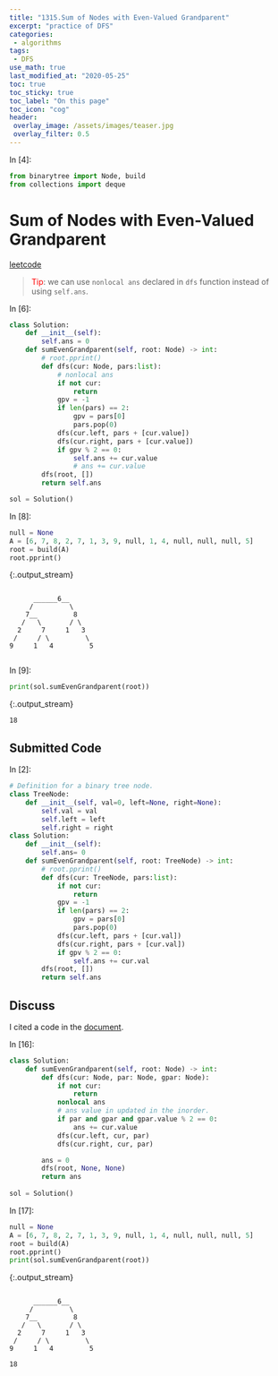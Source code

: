 ```yaml
---
title: "1315.Sum of Nodes with Even-Valued Grandparent"
excerpt: "practice of DFS"
categories:
 - algorithms
tags:
 - DFS
use_math: true
last_modified_at: "2020-05-25"
toc: true
toc_sticky: true
toc_label: "On this page"
toc_icon: "cog"
header:
 overlay_image: /assets/images/teaser.jpg
 overlay_filter: 0.5
---
```


<div class="prompt input_prompt">
In&nbsp;[4]:
</div>

<div class="input_area" markdown="1">

```python
from binarytree import Node, build
from collections import deque
```

</div>

# Sum of Nodes with Even-Valued Grandparent

[leetcode](https://leetcode.com/problems/sum-of-nodes-with-even-valued-grandparent/)

> <span style="color:red">Tip</span>: we can use `nonlocal ans` declared in `dfs` function instead of using `self.ans`. <br>


<div class="prompt input_prompt">
In&nbsp;[6]:
</div>

<div class="input_area" markdown="1">

```python
class Solution:
    def __init__(self):
        self.ans = 0
    def sumEvenGrandparent(self, root: Node) -> int:
        # root.pprint()
        def dfs(cur: Node, pars:list):
            # nonlocal ans
            if not cur:
                return
            gpv = -1
            if len(pars) == 2:
                gpv = pars[0]
                pars.pop(0)
            dfs(cur.left, pars + [cur.value])
            dfs(cur.right, pars + [cur.value])
            if gpv % 2 == 0:
                self.ans += cur.value
                # ans += cur.value
        dfs(root, [])
        return self.ans

sol = Solution()
```

</div>

<div class="prompt input_prompt">
In&nbsp;[8]:
</div>

<div class="input_area" markdown="1">

```python
null = None
A = [6, 7, 8, 2, 7, 1, 3, 9, null, 1, 4, null, null, null, 5]
root = build(A)
root.pprint()
```

</div>

{:.output_stream}

```

      ______6__
     /         \
    7__         8
   /   \       / \
  2     7     1   3
 /     / \         \
9     1   4         5


```

<div class="prompt input_prompt">
In&nbsp;[9]:
</div>

<div class="input_area" markdown="1">

```python
print(sol.sumEvenGrandparent(root))
```

</div>

{:.output_stream}

```
18

```

## Submitted Code

<div class="prompt input_prompt">
In&nbsp;[2]:
</div>

<div class="input_area" markdown="1">

```python
# Definition for a binary tree node.
class TreeNode:
    def __init__(self, val=0, left=None, right=None):
        self.val = val
        self.left = left
        self.right = right
class Solution:
    def __init__(self):
        self.ans= 0
    def sumEvenGrandparent(self, root: TreeNode) -> int:
        # root.pprint()
        def dfs(cur: TreeNode, pars:list):
            if not cur:
                return
            gpv = -1
            if len(pars) == 2:
                gpv = pars[0]
                pars.pop(0)
            dfs(cur.left, pars + [cur.val])
            dfs(cur.right, pars + [cur.val])
            if gpv % 2 == 0:
                self.ans += cur.val
        dfs(root, [])
        return self.ans
```

</div>

## Discuss

I cited a code in the [document](https://leetcode.com/problems/sum-of-nodes-with-even-valued-grandparent/discuss/480981/Simple-Python-3-DFS-solution-beats-99.38).

<div class="prompt input_prompt">
In&nbsp;[16]:
</div>

<div class="input_area" markdown="1">

```python
class Solution:
    def sumEvenGrandparent(self, root: Node) -> int:
        def dfs(cur: Node, par: Node, gpar: Node):
            if not cur:
                return
            nonlocal ans
            # ans value in updated in the inorder.
            if par and gpar and gpar.value % 2 == 0:  
                ans += cur.value
            dfs(cur.left, cur, par)
            dfs(cur.right, cur, par)

        ans = 0
        dfs(root, None, None)
        return ans
    
sol = Solution()
```

</div>

<div class="prompt input_prompt">
In&nbsp;[17]:
</div>

<div class="input_area" markdown="1">

```python
null = None
A = [6, 7, 8, 2, 7, 1, 3, 9, null, 1, 4, null, null, null, 5]
root = build(A)
root.pprint()
print(sol.sumEvenGrandparent(root))
```

</div>

{:.output_stream}

```

      ______6__
     /         \
    7__         8
   /   \       / \
  2     7     1   3
 /     / \         \
9     1   4         5

18

```
